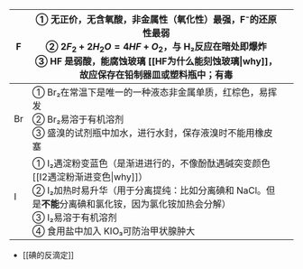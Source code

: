 
| F   | ① 无正价，无含氧酸，非金属性（氧化性）最强，F⁻的还原性最弱<br>② $2F_2 + 2H_2O = 4HF + O_2$，与 H₂反应在暗处即爆炸<br>③ HF 是弱酸，能腐蚀玻璃 [[HF为什么能刻蚀玻璃\|why]]，故应保存在铅制器皿或塑料瓶中；有毒                  |     |
| --- | ----------------------------------------------------------------------------------------------------------------------------------------------------- | --- |
| Br  | ① Br₂在常温下是唯一的一种液态非金属单质，红棕色，易挥发<br>② Br₂易溶于有机溶剂<br>③ 盛溴的试剂瓶中加水，进行水封，保存液溴时不能用橡皮塞                                                                        |     |
| I   | ① I₂遇淀粉变蓝色（是渐进进行的，不像酚酞遇碱突变颜色 [[I2遇淀粉渐进变色\|why]]）<br>② I₂加热时易升华（用于分离提纯：比如分离碘和 NaCl。但是**不能**分离碘和氯化铵，因为氯化铵加热会分解）<br>③ I₂易溶于有机溶剂<br>④ 食用盐中加入 KIO₃可防治甲状腺肿大 |     |
- [[碘的反滴定]]
